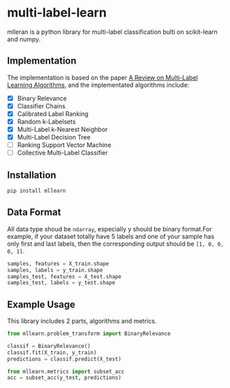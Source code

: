 # multi-label-learn

mlleran is a python library for multi-label classification bulti on scikit-learn and numpy.

## Implementation
The implementation is based on the paper [A Review on Multi-Label Learning Algorithms](https://ieeexplore.ieee.org/document/6471714/), and the implementated algorithms include:

- [x] Binary Relevance
- [x] Classifier Chains
- [x] Calibrated Label Ranking
- [x] Random k-Labelsets
- [x] Multi-Label k-Nearest Neighbor
- [x] Multi-Label Decision Tree
- [ ] Ranking Support Vector Machine
- [ ] Collective Multi-Label Classifier

## Installation
```bash
pip install mllearn
```

## Data Format
All data type shoud be `ndarray`, especially y should be binary format.For example, if your dataset totally have 5 labels and one of your sample has only first and last labels, then the corresponding output should be `[1, 0, 0, 0, 1]`.
```python
samples, features = X_train.shape
samples, labels = y_train.shape
samples_test, features = X_test.shape
samples_test, labels = y_test.shape
```
## Example Usage
This library includes 2 parts, algorithms and metrics.
```python
from mllearn.problem_transform import BinaryRelevance

classif = BinaryRelevance()
classif.fit(X_train, y_train)
predictions = classif.predict(X_test)
```

```python
from mllearn.metrics import subset_acc
acc = subset_acc(y_test, predictions)
```
